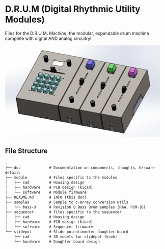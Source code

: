 # D.R.U.M (Digital Rhythmic Utility Modules)
Files for the D.R.U.M. Machine, the modular, expandable drum machine complete with digital AND analog circuitry!


![CAD rendering of the DRUM sequencer with three modules attached to its right size](assembly.png)

## File Structure

```
.
├── doc             # Documentation on components, thoughts, h/sware details
├── module          # Files specific to the modules
│   ├── cad         # Housing design
│   ├── hardware    # PCB design (kicad)
│   └── software    # Module firmware
├── README.md       # INFO (this doc)
├── samples         # Sample to c-array conversion utils
│   └── bass-0      # Revision 0 Bass Drum samples (RAW, PCM-16)
├── sequencer       # Files specific to the sequencer
│   ├── cad         # Housing design
│   ├── hardware    # PCB design (kicad)
│   └── software    # Sequencer firmware
└── slidepot        # Slide potentiometer daughter board
    ├── cad         # 3D models for slidepot (knob)
    └── hardware    # Daughter board design
```


